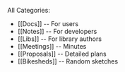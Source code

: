 All Categories:

* [[Docs]] -- For users
* [[Notes]] -- For developers
* [[Libs]] -- For library authors
* [[Meetings]] -- Minutes
* [[Proposals]] -- Detailed plans
* [[Bikesheds]] -- Random sketches
